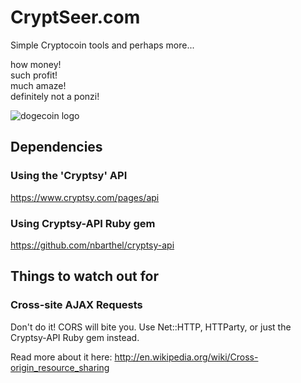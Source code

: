 # CryptSeer.com
Simple Cryptocoin tools and perhaps more...  

how money!    
such profit!    
much amaze!  
definitely not a ponzi!  
  
![dogecoin logo](https://github.com/sea-lions-2014/ph2-p10-ruby-api-s-challenge/blob/rickr/source/api/public/img/dogecoin-logo.png "To the moon!")

## Dependencies
### Using the 'Cryptsy' API  

https://www.cryptsy.com/pages/api  

### Using Cryptsy-API Ruby gem  
  
https://github.com/nbarthel/cryptsy-api

## Things to watch out for
### Cross-site AJAX Requests
Don't do it! CORS will bite you. Use Net::HTTP, HTTParty, or just the Cryptsy-API Ruby gem instead.

Read more about it here: http://en.wikipedia.org/wiki/Cross-origin_resource_sharing

